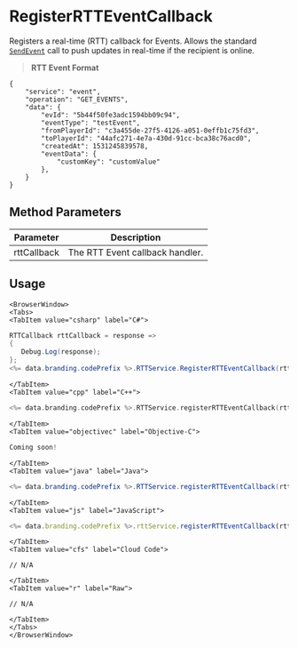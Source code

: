 # RegisterRTTEventCallback

Registers a real-time (RTT) callback for Events. Allows the standard [<code>SendEvent</code>](/api/capi/event/sendevent) call to push updates in real-time if the recipient is online.

> **RTT Event Format**
```
{
    "service": "event",
    "operation": "GET_EVENTS",
    "data": {
        "evId": "5b44f50fe3adc1594bb09c94",
        "eventType": "testEvent",        
        "fromPlayerId": "c3a455de-27f5-4126-a051-0effb1c75fd3",
        "toPlayerId": "44afc271-4e7a-430d-91cc-bca38c76acd0",
        "createdAt": 1531245839578,
        "eventData": {
            "customKey": "customValue"
        },
    }
}
```

## Method Parameters
Parameter | Description
--------- | -----------
rttCallback | The RTT Event callback handler.

## Usage

```mdx-code-block
<BrowserWindow>
<Tabs>
<TabItem value="csharp" label="C#">
```

```csharp
RTTCallback rttCallback = response =>
{
   Debug.Log(response);
};
<%= data.branding.codePrefix %>.RTTService.RegisterRTTEventCallback(rttCallback);
```

```mdx-code-block
</TabItem>
<TabItem value="cpp" label="C++">
```

```cpp
<%= data.branding.codePrefix %>.RTTService.registerRTTEventCallback(rttCallback);
```

```mdx-code-block
</TabItem>
<TabItem value="objectivec" label="Objective-C">
```

```objectivec
Coming soon!
```

```mdx-code-block
</TabItem>
<TabItem value="java" label="Java">
```

```java
<%= data.branding.codePrefix %>.RTTService.registerRTTEventCallback(rttCallback);
```

```mdx-code-block
</TabItem>
<TabItem value="js" label="JavaScript">
```

```javascript
<%= data.branding.codePrefix %>.rttService.registerRTTEventCallback(rttCallback);
```

```mdx-code-block
</TabItem>
<TabItem value="cfs" label="Cloud Code">
```

```cfscript
// N/A
```

```mdx-code-block
</TabItem>
<TabItem value="r" label="Raw">
```

```cfscript
// N/A
```

```mdx-code-block
</TabItem>
</Tabs>
</BrowserWindow>
```

